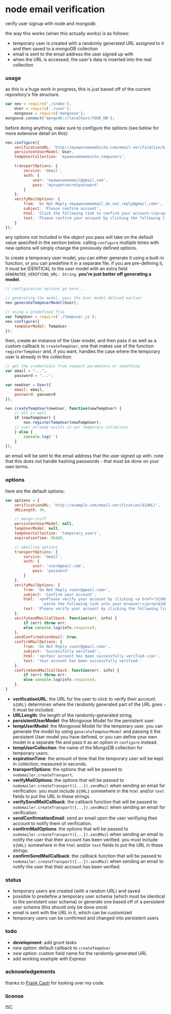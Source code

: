 # node email verification
verify user signup with node and mongodb

the way this works (when this actually works) is as follows:

- temporary user is created with a randomly generated URL assigned to it and then saved to a mongoDB collection
- email is sent to the email address the user signed up with
- when the URL is accessed, the user's data is inserted into the real collection

### usage
as this is a huge work in progress, this is just based off of the current repository's file structure.

```javascript
var nev = require('./index'),
    User = require('./user'),
    mongoose = require('mongoose');
mongoose.connect('mongodb://localhost/YOUR_DB');
```

before doing anything, make sure to configure the options (see below for more extensive detail on this):
```javascript
nev.configure({
    verificationURL: 'http://myawesomewebsite.com/email-verification/${URL}',
    persistentUserModel: User,
    tempUserCollection: 'myawesomewebsite_tempusers',

    transportOptions: {
        service: 'Gmail',
        auth: {
            user: 'myawesomeemail@gmail.com',
            pass: 'mysupersecretpassword'
        }
    },
    verifyMailOptions: {
        from: 'Do Not Reply <myawesomeemail_do_not_reply@gmail.com>',
        subject: 'Please confirm account',
        html: 'Click the following link to confirm your account:</p><p>${URL}</p>',
        text: 'Please confirm your account by clicking the following link: ${URL}'
    }
});
```

any options not included in the object you pass will take on the default value specified in the section below. calling ```configure``` multiple times with new options will simply change the previously defined options.

to create a temporary user model, you can either generate it using a built-in function, or you can predefine it in a separate file. if you are pre-defining it, it must be IDENTICAL to the user model with an extra field ```GENERATED_VERIFYING_URL: String```. **you're just better off generating a model**.

```javascript
// configuration options go here...

// generating the model, pass the User model defined earlier
nev.generateTempUserModel(User);

// using a predefined file
var TempUser = require('./tempuser.js');
nev.configure({
    tempUserModel: TempUser 
});
```

then, create an instance of the User model, and then pass it as well as a custom callback to ```createTempUser```, one that makes use of the function ```registerTempUser``` and, if you want, handles the case where the temporary user is already in the collection:

```javascript
// get the credentials from request parameters or something
var email = "...",
    password = "...";

var newUser = User({
    email: email,
    password: password
});

nev.createTempUser(newUser, function(newTempUser) {
    // all is well
    if (newTempUser) {
        nev.registerTempUser(newTempUser);
    // user already exists in our temporary collection
    } else {
        console.log('')
    }
});
```

an email will be sent to the email address that the user signed up with. note that this does not handle hashing passwords - that must be done on your own terms.

### options
here are the default options:
```javascript
var options = {
    verificationURL: 'http://example.com/email-verification/${URL}',
    URLLength: 48,

    // mongo-stuff
    persistentUserModel: null,
    tempUserModel: null,
    tempUserCollection: 'temporary_users',
    expirationTime: 86400,

    // emailing options
    transportOptions: {
        service: 'Gmail',
        auth: {
            user: 'user@gmail.com',
            pass: 'password'
        }
    },
    verifyMailOptions: {
        from: 'Do Not Reply <user@gmail.com>',
        subject: 'Confirm your account',
        html: '<p>Please verify your account by clicking <a href="${URL}">this link</a>. If you are unable to do so, copy and ' +
                'paste the following link into your browser:</p><p>${URL}</p>',
        text: 'Please verify your account by clicking the following link, or by copying and pasting it into your browser: ${URL}'
    },
    verifySendMailCallback: function(err, info) {
        if (err) throw err;
        else console.log(info.response);
    },
    sendConfirmationEmail: true,
    confirmMailOptions: {
        from: 'Do Not Reply <user@gmail.com>',
        subject: 'Successfully verified!',
        html: '<p>Your account has been successfully verified.</p>',
        text: 'Your account has been successfully verified.'
    },
    confirmSendMailCallback: function(err, info) {
        if (err) throw err;
        else console.log(info.response);
    },
}
```

- **verificationURL**: the URL for the user to click to verify their account. ```${URL}``` determines where the randomly generated part of the URL goes - it must be included.
- **URLLength**: the length of the randomly-generated string.
- **persistentUserModel**: the Mongoose Model for the persistent user.
- **tempUserModel**: the Mongoose Model for the temporary user. you can generate the model by using ```generateTempUserModel``` and passing it the persistent User model you have defined, or you can define your own model in a separate file and pass it as an option in ```configure``` instead.
- **tempUserCollection**: the name of the MongoDB collection for temporary users.
- **expirationTime**: the amount of time that the temporary user will be kept in collection, measured in seconds.
- **transportOptions**: the options that will be passed to ```nodemailer.createTransport```.
- **verifyMailOptions**: the options that will be passed to ```nodemailer.createTransport({...}).sendMail``` when sending an email for verification. you must include ```${URL}``` somewhere in the ```html``` and/or ```text``` fields to put the URL in these strings.
- **verifySendMailCallback**: the callback function that will be passed to ```nodemailer.createTransport({...}).sendMail``` when sending an email for verification.
- **sendConfirmationEmail**: send an email upon the user verifiying their account to notify them of verification.
- **confirmMailOptions**: the options that will be passed to ```nodemailer.createTransport({...}).sendMail``` when sending an email to notify the user that their account has been verified. you must include ```${URL}``` somewhere in the ```html``` and/or ```text``` fields to put the URL in these strings.
- **confirmSendMailCallback**: the callback function that will be passed to ```nodemailer.createTransport({...}).sendMail``` when sending an email to notify the user that their account has been verified.

### status
- temporary users are created (with a random URL) and saved
- possible to predefine a temporary user schema (which must be identical to the persistent user schema) or generate one based off of a persistent user schema (this should only be done once)
- email is sent with the URL in it, which can be customized
- temporary users can be confirmed and changed into persistent users

### todo
- **development**: add grunt tasks
- *new option*: default callback to ```createTempUser```
- *new option*: custom field name for the randomly-generated URL
- add working example with Express

### acknowledgements
thanks to [Frank Cash](https://github.com/frankcash) for looking over my code.

### license
ISC